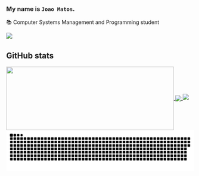 ### My name is `Joao Matos`.

📚 Computer Systems Management and Programming student

<img src="https://user-images.githubusercontent.com/73097560/115834477-dbab4500-a447-11eb-908a-139a6edaec5c.gif"> 

## GitHub stats

<a href="https://github.com/Pepyn0/github-readme-stats">
  <img width=450 height=170 align="center" src="https://github-readme-stats.vercel.app/api?username=JoaoAJMatos&theme=midnight-purple&show_icons=true&bg_color=0D1117&hide_border=true" />
</a>
<a href="https://github.com/JoaoAJMatos/github-readme-stats">
  <img align="center" src="https://github-readme-stats.vercel.app/api/top-langs/?username=JoaoAJMatos&theme=midnight-purple&layout=compact&bg_color=0D1117&hide_border=true" />
</a>

<img src="https://user-images.githubusercontent.com/73097560/115834477-dbab4500-a447-11eb-908a-139a6edaec5c.gif"> 

<div>
  <img src="https://github.com/Pepyn0/Pepyn0/raw/output/github-contribution-grid-snake.svg" alt="snake"></center>
</div>

